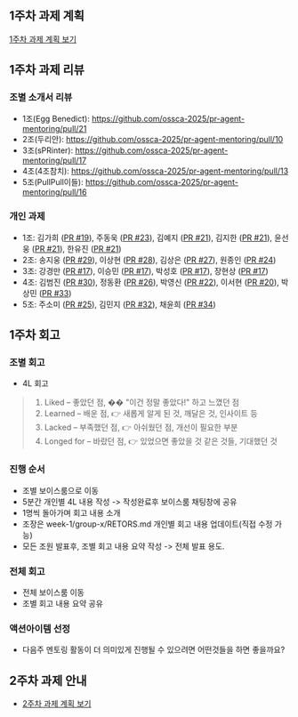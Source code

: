 ## 1주차 과제 계획 
[1주차 과제 계획 보기](PLAN.md)

## 1주차 과제 리뷰
### 조별 소개서 리뷰
- 1조(Egg Benedict): https://github.com/ossca-2025/pr-agent-mentoring/pull/21
- 2조(두리안): https://github.com/ossca-2025/pr-agent-mentoring/pull/10
- 3조(sPRinter): https://github.com/ossca-2025/pr-agent-mentoring/pull/17
- 4조(4조참치): https://github.com/ossca-2025/pr-agent-mentoring/pull/13
- 5조(PullPull이들): https://github.com/ossca-2025/pr-agent-mentoring/pull/16

### 개인 과제
- 1조: 김가희 ([PR #19](https://github.com/ossca-2025/pr-agent-mentoring/pull/19)), 주동욱 ([PR #23](https://github.com/ossca-2025/pr-agent-mentoring/pull/23)), 김예지 ([PR #21](https://github.com/ossca-2025/pr-agent-mentoring/pull/21)), 김지한 ([PR #21](https://github.com/ossca-2025/pr-agent-mentoring/pull/21)), 윤선웅 ([PR #21](https://github.com/ossca-2025/pr-agent-mentoring/pull/21)), 한유진 ([PR #21](https://github.com/ossca-2025/pr-agent-mentoring/pull/21))
- 2조: 송지웅 ([PR #29](https://github.com/ossca-2025/pr-agent-mentoring/pull/29)), 이상현 ([PR #28](https://github.com/ossca-2025/pr-agent-mentoring/pull/28)), 김상은 ([PR #27](https://github.com/ossca-2025/pr-agent-mentoring/pull/27)), 원종인 ([PR #24](https://github.com/ossca-2025/pr-agent-mentoring/pull/24))
- 3조: 강경만 ([PR #17](https://github.com/ossca-2025/pr-agent-mentoring/pull/17)), 이승민 ([PR #17](https://github.com/ossca-2025/pr-agent-mentoring/pull/17)), 박성호 ([PR #17](https://github.com/ossca-2025/pr-agent-mentoring/pull/17)), 장현상 ([PR #17](https://github.com/ossca-2025/pr-agent-mentoring/pull/17))
- 4조: 김범진 ([PR #30](https://github.com/ossca-2025/pr-agent-mentoring/pull/30)), 정동환 ([PR #26](https://github.com/ossca-2025/pr-agent-mentoring/pull/26)), 박영신 ([PR #22](https://github.com/ossca-2025/pr-agent-mentoring/pull/22)), 이서현 ([PR #20](https://github.com/ossca-2025/pr-agent-mentoring/pull/20)), 박상민 ([PR #33](https://github.com/ossca-2025/pr-agent-mentoring/pull/33))
- 5조: 주소미 ([PR #25](https://github.com/ossca-2025/pr-agent-mentoring/pull/25)), 김민지 ([PR #32](https://github.com/ossca-2025/pr-agent-mentoring/pull/32)), 채윤희 ([PR #34](https://github.com/ossca-2025/pr-agent-mentoring/pull/34))

## 1주차 회고
### 조별 회고
- 4L 회고
> 1. Liked – 좋았던 점, �� "이건 정말 좋았다!" 하고 느꼈던 점
> 2. Learned – 배운 점, 👉 새롭게 알게 된 것, 깨달은 것, 인사이트 등
> 3. Lacked – 부족했던 점, 👉 아쉬웠던 점, 개선이 필요한 부분 
> 4. Longed for – 바랐던 점, 👉 있었으면 좋았을 것 같은 것들, 기대했던 것

### 진행 순서
- 조별 보이스룸으로 이동
- 5분간 개인별 4L 내용 작성 -> 작성완료후 보이스룸 채팅창에 공유
- 1명씩 돌아가며 회고 내용 소개
- 조장은 week-1/group-x/RETORS.md 개인별 회고 내용 업데이트(직접 수정 가능)
- 모든 조원 발표후, 조별 회고 내용 요약 작성 -> 전체 발표 용도.


### 전체 회고
- 전체 보이스룸 이동
- 조별 회고 내용 요약 공유

### 액션아이템 선정
- 다음주 멘토링 활동이 더 의미있게 진행될 수 있으려면 어떤것들을 하면 좋을까요?

## 2주차 과제 안내
- [2주차 과제 계획 보기](../week-2/PLAN.md)
